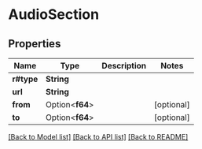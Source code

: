 # AudioSection

## Properties

Name | Type | Description | Notes
------------ | ------------- | ------------- | -------------
**r#type** | **String** |  | 
**url** | **String** |  | 
**from** | Option<**f64**> |  | [optional]
**to** | Option<**f64**> |  | [optional]

[[Back to Model list]](../README.md#documentation-for-models) [[Back to API list]](../README.md#documentation-for-api-endpoints) [[Back to README]](../README.md)


